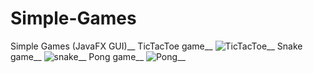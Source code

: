 # Simple-Games
Simple Games (JavaFX GUI)__
TicTacToe game__
![TicTacToe](https://user-images.githubusercontent.com/94128957/195805093-dc9586dd-925e-46d4-ae27-9bdde1f7370a.png)__
Snake game__
![snake](https://user-images.githubusercontent.com/94128957/195805282-b99ebac5-116c-406d-9df3-f9d9b56c2cc7.png)__
Pong game__
![Pong](https://user-images.githubusercontent.com/94128957/195805430-f019c74a-5060-4541-bc8c-0321a17c1dbb.png)__
